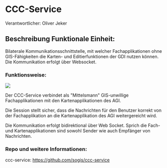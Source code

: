 # CCC-Service

Verantwortlicher: Oliver Jeker

## Beschreibung Funktionale Einheit:
Bilaterale Kommunikationsschnittstelle, mit welcher Fachapplikationen ohne GIS-Fähigkeiten die Karten- und Editierfunktionen der GDI nutzen können. Die Kommunikation erfolgt über Websocket.

### Funktionsweise:
![](https://github.com/sogis/ccc-service/raw/master/docs/res/overview.png)

Der CCC-Service verbindet als "Mittelsmann" GIS-unwillige Fachapplikationen mit den Kartenapplikationen des AGI.

Die Session stellt sicher, dass die Nachrichten für den Benutzer korrekt von der Fachapplikation an die Kartenapplikation des AGI weitergereicht wird.

Die Kommunikation erfolgt bidirektional über Web Socket. Sprich die Fach- und Kartenapplikationen sind sowohl Sender wie auch Empfänger von Nachrichten.

### Repo und weitere Informationen:
ccc-service: https://github.com/sogis/ccc-service
